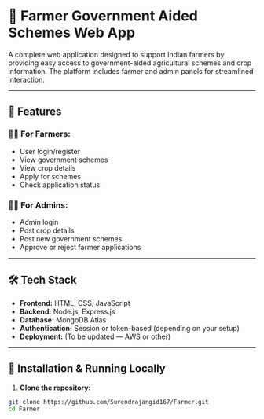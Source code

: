 # 🌾 Farmer Government Aided Schemes Web App

A complete web application designed to support Indian farmers by providing easy access to government-aided agricultural schemes and crop information. The platform includes farmer and admin panels for streamlined interaction.

---

## 🚀 Features

### 👨‍🌾 For Farmers:
- User login/register
- View government schemes
- View crop details
- Apply for schemes
- Check application status

### 👨‍💼 For Admins:
- Admin login
- Post crop details
- Post new government schemes
- Approve or reject farmer applications

---

## 🛠 Tech Stack

- **Frontend:** HTML, CSS, JavaScript
- **Backend:** Node.js, Express.js
- **Database:** MongoDB Atlas
- **Authentication:** Session or token-based (depending on your setup)
- **Deployment:** (To be updated — AWS or other)

---

## 🧪 Installation & Running Locally

1. **Clone the repository:**

```bash
git clone https://github.com/Surendrajangid167/Farmer.git
cd Farmer
